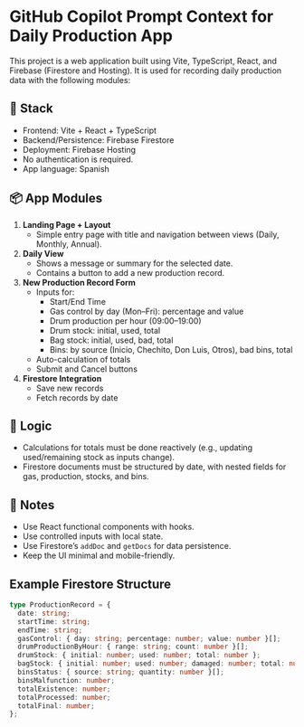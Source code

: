# GitHub Copilot Prompt Context for Daily Production App

This project is a web application built using Vite, TypeScript, React, and Firebase (Firestore and Hosting). It is used for recording daily production data with the following modules:

## 🔧 Stack

- Frontend: Vite + React + TypeScript
- Backend/Persistence: Firebase Firestore
- Deployment: Firebase Hosting
- No authentication is required.
- App language: Spanish

## 📦 App Modules

1. **Landing Page + Layout**
   - Simple entry page with title and navigation between views (Daily, Monthly, Annual).
2. **Daily View**
   - Shows a message or summary for the selected date.
   - Contains a button to add a new production record.
3. **New Production Record Form**
   - Inputs for:
     - Start/End Time
     - Gas control by day (Mon–Fri): percentage and value
     - Drum production per hour (09:00–19:00)
     - Drum stock: initial, used, total
     - Bag stock: initial, used, bad, total
     - Bins: by source (Inicio, Chechito, Don Luis, Otros), bad bins, total
   - Auto-calculation of totals
   - Submit and Cancel buttons
4. **Firestore Integration**
   - Save new records
   - Fetch records by date

## 🔄 Logic

- Calculations for totals must be done reactively (e.g., updating used/remaining stock as inputs change).
- Firestore documents must be structured by date, with nested fields for gas, production, stocks, and bins.

## 🧪 Notes

- Use React functional components with hooks.
- Use controlled inputs with local state.
- Use Firestore’s `addDoc` and `getDocs` for data persistence.
- Keep the UI minimal and mobile-friendly.

## Example Firestore Structure

```ts
type ProductionRecord = {
  date: string;
  startTime: string;
  endTime: string;
  gasControl: { day: string; percentage: number; value: number }[];
  drumProductionByHour: { range: string; count: number }[];
  drumStock: { initial: number; used: number; total: number };
  bagStock: { initial: number; used: number; damaged: number; total: number };
  binsStatus: { source: string; quantity: number }[];
  binsMalfunction: number;
  totalExistence: number;
  totalProcessed: number;
  totalFinal: number;
};
